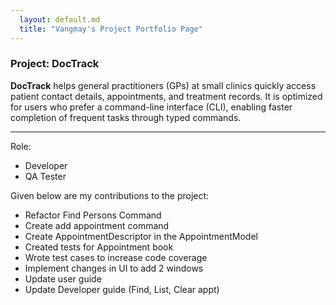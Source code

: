 ```yaml
---
  layout: default.md
  title: "Vangmay's Project Portfolio Page"
---
```


### Project: DocTrack

**DocTrack** helps general practitioners (GPs) at small clinics quickly access patient contact details, appointments, and treatment records. It is optimized for users who prefer a command-line interface (CLI), enabling faster completion of frequent tasks through typed commands.

---
Role:
- Developer
- QA Tester

Given below are my contributions to the project:
- Refactor Find Persons Command
- Create add appointment command
- Create AppointmentDescriptor in the AppointmentModel
- Created tests for Appointment book
- Wrote test cases to increase code coverage
- Implement changes in UI to add 2 windows
- Update user guide
- Update Developer guide (Find, List, Clear appt)
